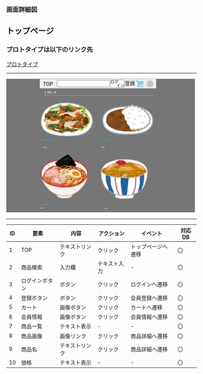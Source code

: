 ### 画面詳細図
## トップページ
### プロトタイプは以下のリンク先
[プロトタイプ](https://www.figma.com/proto/kZDtrodQqa1z2fzf9HQGKD/Untitled?node-id=1%3A75&scaling=min-zoom&page-id=0%3A1&starting-point-node-id=1%3A75)
*****
<img src="./md/img/originaltoppage.png" width="500">

*****

| ID | 要素 | 内容 | アクション | イベント | 対応DB |
|-----|-----|------|------------|----------|-------|
|1    |TOP|テキストリンク|クリック|トップページへ遷移|〇|
|2    |商品検索|入力欄|テキスト入力|-|〇|
|3    |ログインボタン|ボタン|クリック|ログインへ遷移|〇|
|4    |登録ボタン|ボタン|クリック|会員登録へ遷移|〇|
|5    |カート|画像ボタン|クリック|カートへ遷移|〇|
|6    |会員情報|画像ボタン|クリック|会員情報へ遷移|〇|
|7    |商品一覧|テキスト表示|-|-|〇|
|8    |商品画像|画像リンク|クリック|商品詳細へ遷移|〇|
|9    |商品名|テキストリンク|クリック|商品詳細へ遷移|〇|
|10   |価格|テキスト表示|-|-|〇|
